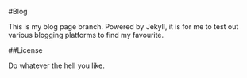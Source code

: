 #Blog

This is my blog page branch. Powered by Jekyll, it is for me to test out various blogging platforms to find my favourite.

##License

Do whatever the hell you like.